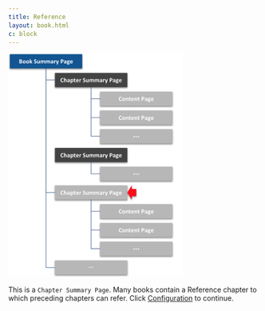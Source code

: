```yaml
---
title: Reference
layout: book.html
c: block
---
```


<img src="chapter-summary-page.png" width="350">

This is a <code>Chapter Summary Page</code>. Many books contain a Reference chapter to which preceding chapters can refer. Click [Configuration](configuration) to continue. 
